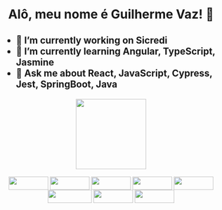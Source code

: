 <h1>
  <p align='center'> 
    Alô, meu nome é Guilherme Vaz! 👋 
  </p>
</h1>

<h2>
  <ul>
    <li>🔭 I’m currently working on Sicredi</li>
    <li>🌱 I’m currently learning Angular, TypeScript, Jasmine</li>
    <li>💬 Ask me about React, JavaScript, Cypress, Jest, SpringBoot, Java</li>
  </ul>
</h2>

<div align="center">
  <img height="160em" src="https://github-readme-stats.vercel.app/api/top-langs/?username=guilhermevaz&layout=compact&langs_count=7&theme=dark"/>
</div>

<div align="center" style="display: inline_block"><br>
  <img align="center" height="30" width="90" src="https://img.shields.io/badge/ANGULAR-DD0031?style=for-the-badge&logo=angular&logoColor=white">
  <img align="center" height="30" width="90" src="https://img.shields.io/badge/REACT-2B303B?style=for-the-badge&logo=react&logoColor=149ECA">
  <img align="center" height="30" width="90" src="https://img.shields.io/badge/SPRINGBOOT-6DB33F?style=for-the-badge&logo=springboot&logoColor=white">
  <img align="center" height="30" width="90" src="https://img.shields.io/badge/JAVA-C74634?style=for-the-badge">
  <img align="center" height="30" width="90" src="https://img.shields.io/badge/TYPESCRIPT-3178C6?style=for-the-badge&logo=typescript&logoColor=white">
  <img align="center" height="30" width="100" src="https://img.shields.io/badge/JavaScript-F7DF1E?style=for-the-badge&logo=javascript&logoColor=black">
  <img align="center" height="30" width="90" src="https://img.shields.io/badge/HTML5-E34F26?style=for-the-badge&logo=html5&logoColor=white">
  <img align="center" height="30" width="90" src="https://img.shields.io/badge/CSS3-1572B6?style=for-the-badge&logo=css3&logoColor=white"> 
</div>
